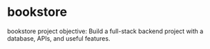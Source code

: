 # bookstore
bookstore project
objective:
Build a full-stack backend project with a database, APIs, and useful features.
